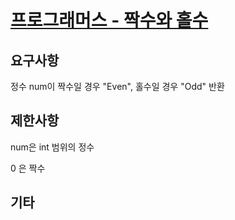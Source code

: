 # [프로그래머스 - 짝수와 홀수](https://programmers.co.kr/learn/courses/30/lessons/12937)

## 요구사항

정수 num이 짝수일 경우 "Even", 홀수일 경우 "Odd" 반환

## 제한사항

num은 int 범위의 정수

0 은 짝수

## 기타
